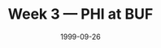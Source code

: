 ---
layout: game
title: Week 3 — PHI at BUF
season: 1999
game_id: 1999_03_PHI_BUF
week: 3
date: 1999-09-26
home_team: BUF
away_team: PHI
final_home: 26
final_away: 0
pbp_url: /assets/data/pbp/1999/1999_03_PHI_BUF.csv.gz
---